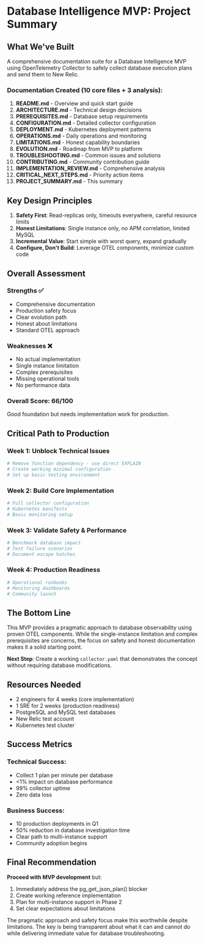 # Database Intelligence MVP: Project Summary

## What We've Built

A comprehensive documentation suite for a Database Intelligence MVP using OpenTelemetry Collector to safely collect database execution plans and send them to New Relic.

### Documentation Created (10 core files + 3 analysis):
1. **README.md** - Overview and quick start guide
2. **ARCHITECTURE.md** - Technical design decisions  
3. **PREREQUISITES.md** - Database setup requirements
4. **CONFIGURATION.md** - Detailed collector configuration
5. **DEPLOYMENT.md** - Kubernetes deployment patterns
6. **OPERATIONS.md** - Daily operations and monitoring
7. **LIMITATIONS.md** - Honest capability boundaries
8. **EVOLUTION.md** - Roadmap from MVP to platform
9. **TROUBLESHOOTING.md** - Common issues and solutions
10. **CONTRIBUTING.md** - Community contribution guide
11. **IMPLEMENTATION_REVIEW.md** - Comprehensive analysis
12. **CRITICAL_NEXT_STEPS.md** - Priority action items
13. **PROJECT_SUMMARY.md** - This summary

## Key Design Principles

1. **Safety First**: Read-replicas only, timeouts everywhere, careful resource limits
2. **Honest Limitations**: Single instance only, no APM correlation, limited MySQL
3. **Incremental Value**: Start simple with worst query, expand gradually
4. **Configure, Don't Build**: Leverage OTEL components, minimize custom code

## Overall Assessment

### Strengths ✅
- Comprehensive documentation
- Production safety focus
- Clear evolution path
- Honest about limitations
- Standard OTEL approach

### Weaknesses ❌  
- No actual implementation
- Single instance limitation
- Complex prerequisites
- Missing operational tools
- No performance data

### Overall Score: 66/100

Good foundation but needs implementation work for production.

## Critical Path to Production

### Week 1: Unblock Technical Issues
```yaml
# Remove function dependency - use direct EXPLAIN
# Create working minimal configuration
# Set up basic testing environment
```

### Week 2: Build Core Implementation
```yaml
# Full collector configuration
# Kubernetes manifests
# Basic monitoring setup
```

### Week 3: Validate Safety & Performance
```yaml
# Benchmark database impact
# Test failure scenarios  
# Document escape hatches
```

### Week 4: Production Readiness
```yaml
# Operational runbooks
# Monitoring dashboards
# Community launch
```

## The Bottom Line

This MVP provides a pragmatic approach to database observability using proven OTEL components. While the single-instance limitation and complex prerequisites are concerns, the focus on safety and honest documentation makes it a solid starting point.

**Next Step**: Create a working `collector.yaml` that demonstrates the concept without requiring database modifications.

## Resources Needed

- 2 engineers for 4 weeks (core implementation)
- 1 SRE for 2 weeks (production readiness)
- PostgreSQL and MySQL test databases
- New Relic test account
- Kubernetes test cluster

## Success Metrics

### Technical Success:
- Collect 1 plan per minute per database
- <1% impact on database performance
- 99% collector uptime
- Zero data loss

### Business Success:
- 10 production deployments in Q1
- 50% reduction in database investigation time
- Clear path to multi-instance support
- Community adoption begins

## Final Recommendation

**Proceed with MVP development** but:
1. Immediately address the pg_get_json_plan() blocker
2. Create working reference implementation
3. Plan for multi-instance support in Phase 2
4. Set clear expectations about limitations

The pragmatic approach and safety focus make this worthwhile despite limitations. The key is being transparent about what it can and cannot do while delivering immediate value for database troubleshooting.